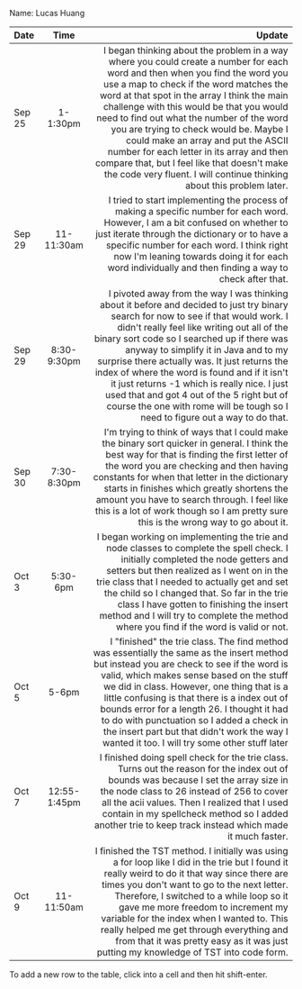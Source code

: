 Name: Lucas Huang

| Date   |     Time     |                                                                                                                                                                                                                                                                                                                                                                                                                                                                                                                                                                  Update |
|:-------|:------------:|------------------------------------------------------------------------------------------------------------------------------------------------------------------------------------------------------------------------------------------------------------------------------------------------------------------------------------------------------------------------------------------------------------------------------------------------------------------------------------------------------------------------------------------------------------------------:|
| Sep 25 |   1-1:30pm   | I began thinking about the problem in a way where you could create a number for each word and then when you find the word you use a map to check if the word matches the word at that spot in the array I think the main challenge with this would be that you would need to find out what the number of the word you are trying to check would be. Maybe I could make an array and put the ASCII number for each letter in its array and then compare that, but I feel like that doesn't make the code very fluent. I will continue thinking about this problem later. |
| Sep 29 |  11-11:30am  |                                                                                                                                                                                                                                   I tried to start implementing the process of making a specific number for each word. However, I am a bit confused on whether to just iterate through the dictionary or to have a specific number for each word. I think right now I'm leaning towards doing it for each word individually and then finding a way to check after that. |
| Sep 29 | 8:30-9:30pm  |            I pivoted away from the way I was thinking about it before and decided to just try binary search for now to see if that would work. I didn't really feel like writing out all of the binary sort code so I searched up if there was anyway to simplify it in Java and to my surprise there actually was. It just returns the index of where the word is found and if it isn't it just returns -1 which is really nice. I just used that and got 4 out of the 5 right but of course the one with rome will be tough so I need to figure out a way to do that. |
| Sep 30 | 7:30-8:30pm  |                                                                                                                                           I'm trying to think of ways that I could make the binary sort quicker in general. I think the best way for that is finding the first letter of the word you are checking and then having constants for when that letter in the dictionary starts in finishes which greatly shortens the amount you have to search through. I feel like this is a lot of work though so I am pretty sure this is the wrong way to go about it. |
| Oct 3  |   5:30-6pm   |                                                                                                                                                   I began working on implementing the trie and node classes to complete the spell check. I initially completed the node getters and setters but then realized as I went on in the trie class that I needed to actually get and set the child so I changed that. So far in the trie class I have gotten to finishing the insert method and I will try to complete the method where you find if the word is valid or not. |
| Oct 5  |    5-6pm     |                                                                                       I "finished" the trie class. The find method was essentially the same as the insert method but instead you are check to see if the word is valid, which makes sense based on the stuff we did in class. However, one thing that is a little confusing is that there is a index out of bounds error for a length 26. I thought it had to do with punctuation so I added a check in the insert part but that didn't work the way I wanted it too. I will try some other stuff later |
| Oct 7  | 12:55-1:45pm |                                                                                                                                                                                                                            I finished doing spell check for the trie class. Turns out the reason for the index out of bounds was because I set the array size in the node class to 26 instead of 256 to cover all the acii values. Then I realized that I used contain in my spellcheck method so I added another trie to keep track instead which made it much faster. |
| Oct 9  |  11-11:50am  |                                                                                                      I finished the TST method. I initially was using a for loop like I did in the trie but I found it really weird to do it that way since there are times you don't want to go to the next letter. Therefore, I switched to a while loop so it gave me more freedom to increment my variable for the index when I wanted to. This really helped me get through everything and from that it was pretty easy as it was just putting my knowledge of TST into code form. |


To add a new row to the table, click into a cell and then hit shift-enter.